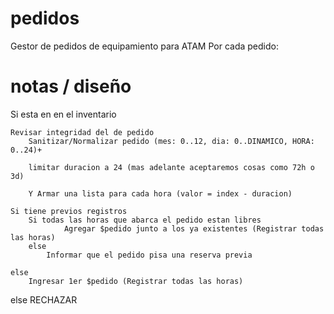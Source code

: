 # pedidos
Gestor de pedidos de equipamiento para ATAM
Por cada pedido:
# notas / diseño

Si esta en en el inventario 

    Revisar integridad del de pedido
        Sanitizar/Normalizar pedido (mes: 0..12, dia: 0..DINAMICO, HORA: 0..24)+
    
        limitar duracion a 24 (mas adelante aceptaremos cosas como 72h o 3d)

        Y Armar una lista para cada hora (valor = index - duracion)

    Si tiene previos registros 
        Si todas las horas que abarca el pedido estan libres
                Agregar $pedido junto a los ya existentes (Registrar todas las horas)
        else
            Informar que el pedido pisa una reserva previa

    else
        Ingresar 1er $pedido (Registrar todas las horas)

else
    RECHAZAR

